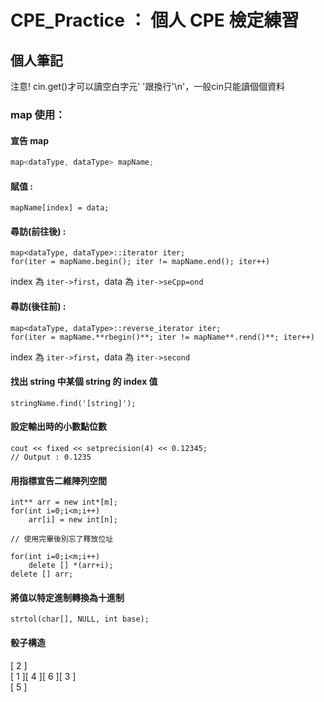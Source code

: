 # CPE_Practice ： 個人 CPE 檢定練習

## 個人筆記

注意! cin.get()才可以讀空白字元' '跟換行'\n'，一般cin只能讀個個資料

### map 使用：
#### 宣告 map
```Cpp
map<dataType, dataType> mapName;
```
#### 賦值 : 
```cpp=
mapName[index] = data;
```
#### 尋訪(前往後) :
```cpp=
map<dataType, dataType>::iterator iter;
for(iter = mapName.begin(); iter != mapName.end(); iter++)
```
index 為 `iter->first`，data 為 `iter->seCpp=ond`
#### 尋訪(後往前) : 
```cpp=
map<dataType, dataType>::reverse_iterator iter;
for(iter = mapName.**rbegin()**; iter != mapName**.rend()**; iter++)
```
index 為 `iter->first`，data 為 `iter->second`

#### 找出 string 中某個 string 的 index 值
```cpp=
stringName.find('[string]');
```

#### 設定輸出時的小數點位數
```cpp=
cout << fixed << setprecision(4) << 0.12345;
// Output : 0.1235
```

#### 用指標宣告二維陣列空間
```cpp=
int** arr = new int*[m];
for(int i=0;i<m;i++)
    arr[i] = new int[n];

// 使用完畢後別忘了釋放位址

for(int i=0;i<m;i++)
    delete [] *(arr+i);
delete [] arr;
```

#### 將值以特定進制轉換為十進制
```cpp=
strtol(char[], NULL, int base);
```

#### 骰子構造
[ 2 ]  
[ 1 ][ 4 ][ 6 ][ 3 ]  
[ 5 ]  